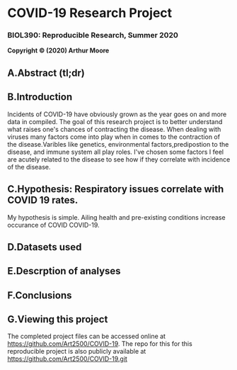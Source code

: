 # COVID-19 Research Project
### BIOL390: Reproducible Research, Summer 2020
**Copyright © (2020) Arthur Moore** 

## A.Abstract (tl;dr)  
## B.Introduction  
Incidents of COVID-19 have obviously grown as the year goes on and more data in compiled. The goal of this research project is to better understand what raises one's chances of contracting the disease. When dealing with viruses many factors come into play when in comes to the contraction of the disease.Varibles like genetics, environmental factors,predipostion to the disease, and immune system all play roles. I've chosen some factors I feel are acutely related to the disease to see how if they correlate with incidence of the disease.
## C.Hypothesis: Respiratory issues correlate with COVID 19 rates.  
My hypothesis is simple. Ailing health and pre-existing conditions increase occurance of COVID COVID-19.
## D.Datasets used  
## E.Descrption of analyses  
## F.Conclusions  
## G.Viewing this project  
The completed project files can be accessed online at https://github.com/Art2500/COVID-19. The repo for this for this reproducible project is also publicly available at https://github.com/Art2500/COVID-19.git